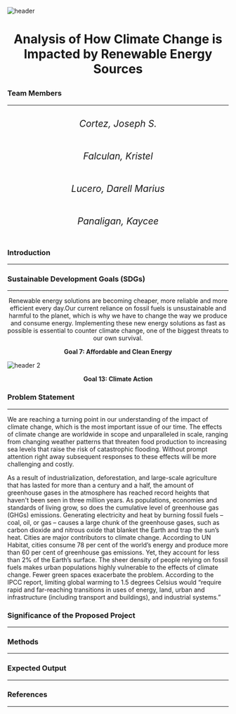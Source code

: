 ![header](https://user-images.githubusercontent.com/114766731/232354270-c48df43d-bc4e-442d-9863-1bfac8f3857c.png)
# <p align="center"> Analysis of How Climate Change is Impacted by Renewable Energy Sources </p>
### Team Members
-----
**<h6 align="center">Cortez, Joseph S.</h6>**
**<h6 align="center">Falculan, Kristel</h6>**
**<h6 align="center">Lucero, Darell Marius</h6>**
**<h6 align="center">Panaligan, Kaycee</h6>**
-----
### Introduction
-----
### Sustainable Development Goals (SDGs)
-----
<p align = "center">Renewable energy solutions are becoming cheaper, more reliable and more efficient every day.Our current reliance on fossil fuels is unsustainable and harmful to the planet, which is why we have to change the way we produce and consume energy. Implementing these new energy solutions as fast as possible is essential to counter climate change, one of the biggest threats to our own survival.</p>

**<p align="center">Goal 7: Affordable and Clean Energy </p>**

![header 2](https://user-images.githubusercontent.com/114766731/232507317-5b461359-ff05-4083-b710-adb108905862.png)

**<p align="center">Goal 13: Climate Action </p>**

### Problem Statement
-----
We are reaching a turning point in our understanding of the impact of climate change, which is the most important issue of our time. The effects of climate change are worldwide in scope and unparalleled in scale, ranging from changing weather patterns that threaten food production to increasing sea levels that raise the risk of catastrophic flooding. Without prompt attention right away subsequent responses to these effects will be more challenging and costly.

As a result of industrialization, deforestation, and large-scale agriculture that has lasted for more than a century and a half, the amount of greenhouse gases in the atmosphere has reached record heights that haven't been seen in three million years. As populations, economies and standards of living grow, so does the cumulative level of greenhouse gas (GHGs) emissions. Generating electricity and heat by burning fossil fuels – coal, oil, or gas – causes a large chunk of the greenhouse gases, such as carbon dioxide and nitrous oxide that blanket the Earth and trap the sun’s heat. Cities are major contributors to climate change. According to UN Habitat, cities consume 78 per cent of the world’s energy and produce more than 60 per cent of greenhouse gas emissions. Yet, they account for less than 2% of the Earth’s surface. The sheer density of people relying on fossil fuels makes urban populations highly vulnerable to the effects of climate change. Fewer green spaces exacerbate the problem. According to the IPCC report, limiting global warming to 1.5 degrees Celsius would “require rapid and far-reaching transitions in uses of energy, land, urban and infrastructure (including transport and buildings), and industrial systems.”

### Significance of the Proposed Project
-----
### Methods
-----
### Expected Output
-----
### References
-----
